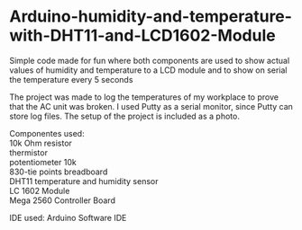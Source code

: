 # Arduino-humidity-and-temperature-with-DHT11-and-LCD1602-Module
Simple code made for fun where both components are used to show actual values of humidity and temperature to a LCD module and to show on serial the temperature every 5 seconds  
  
The project was made to log the temperatures of my workplace to prove that the AC unit was broken. I used Putty as a serial monitor, since Putty can store log files. The setup of the project is included as a photo.  
  
Componentes used:  
10k Ohm resistor  
thermistor  
potentiometer 10k  
830-tie points breadboard  
DHT11 temperature and humidity sensor  
LC 1602 Module  
Mega 2560 Controller Board  
  
IDE used: Arduino Software IDE  
